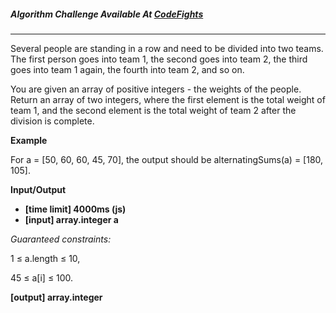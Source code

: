 ##### Algorithm Challenge Available At [CodeFights](https://codefights.com/arcade/intro/level-4/cC5QuL9fqvZjXJsW9)
---
Several people are standing in a row and need to be divided into two teams. The first person goes into team 1, the second goes into team 2, the third goes into team 1 again, the fourth into team 2, and so on.

You are given an array of positive integers - the weights of the people. Return an array of two integers, where the first element is the total weight of team 1, and the second element is the total weight of team 2 after the division is complete.

**Example**

For a = [50, 60, 60, 45, 70], the output should be
alternatingSums(a) = [180, 105].

**Input/Output**

- **[time limit] 4000ms (js)**
- **[input] array.integer a**

*Guaranteed constraints:*

1 ≤ a.length ≤ 10,

45 ≤ a[i] ≤ 100.

**[output] array.integer**

